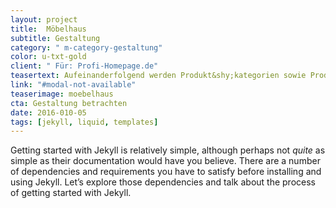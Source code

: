 ```yaml
---
layout: project
title:  Möbelhaus
subtitle: Gestaltung
category: " m-category-gestaltung"
color: u-txt-gold
client: " Für: Profi-Homepage.de"
teasertext: Aufeinanderfolgend werden Produkt&shy;kategorien sowie Produkthightlights übersichtlich per Slider vorgestellt. Verschiedene Farbkombinationen.
link: "#modal-not-available"
teaserimage: moebelhaus
cta: Gestaltung betrachten
date: 2016-010-05
tags: [jekyll, liquid, templates]
---
```

Getting started with Jekyll is relatively simple, although perhaps not *quite* as simple as their documentation would have you believe. There are a number of dependencies and requirements you have to satisfy before installing and using Jekyll. Let’s explore those dependencies and talk about the process of getting started with Jekyll.
